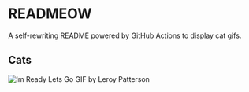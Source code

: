 # READMEOW

A self-rewriting README powered by GitHub Actions to display cat gifs.

## Cats

![Im Ready Lets Go GIF by Leroy Patterson](https://media4.giphy.com/media/CjmvTCZf2U3p09Cn0h/200.gif?cid=9acd02daf8kxcavg05lmvw174uky6youani3um830idwie6m&ep=v1_gifs_search&rid=200.gif&ct=g)
